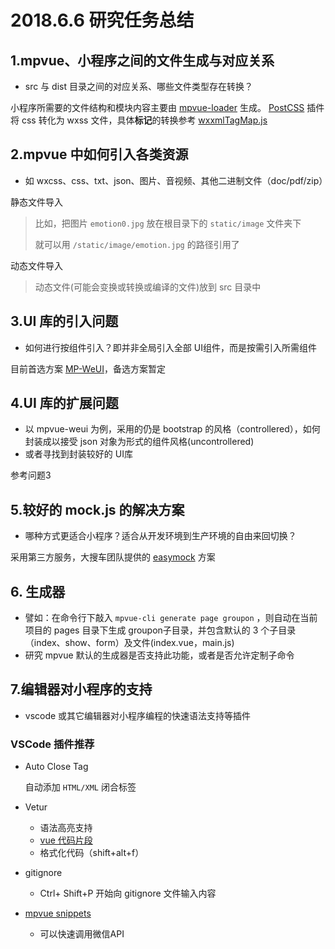 # 2018.6.6 研究任务总结

## 1.mpvue、小程序之间的文件生成与对应关系

- src 与 dist 目录之间的对应关系、哪些文件类型存在转换？



小程序所需要的文件结构和模块内容主要由 [mpvue-loader](http://mpvue.com/build/mpvue-loader/) 生成。 [PostCSS](http://mpvue.com/build/postcss-mpvue-wxss/) 插件将 css 转化为 wxss 文件，具体**标记**的转换参考 [wxxmlTagMap.js](https://github.com/Meituan-Dianping/mpvue/blob/master/src/platforms/mp/compiler/codegen/config/wxmlTagMap.js)







## 2.mpvue 中如何引入各类资源

- 如 wxcss、css、txt、json、图片、音视频、其他二进制文件（doc/pdf/zip）



静态文件导入

> 比如，把图片 `emotion0.jpg` 放在根目录下的 `static/image` 文件夹下
>
> 就可以用 `/static/image/emotion.jpg` 的路径引用了



动态文件导入

>  动态文件(可能会变换或转换或编译的文件)放到 src 目录中







## 3.UI 库的引入问题

- 如何进行按组件引入？即并非全局引入全部 UI组件，而是按需引入所需组件



目前首选方案 [MP-WeUI](https://youngluo.github.io/mp-weui/)，备选方案暂定







## 4.UI 库的扩展问题

- 以 mpvue-weui 为例，采用的仍是 bootstrap 的风格（controllered），如何封装成以接受 json 对象为形式的组件风格(uncontrollered)
- 或者寻找到封装较好的 UI库



参考问题3



## 5.较好的 mock.js 的解决方案

- 哪种方式更适合小程序？适合从开发环境到生产环境的自由来回切换？



采用第三方服务，大搜车团队提供的 [easymock](https://www.easy-mock.com/) 方案





## 6. 生成器

- 譬如：在命令行下敲入 `mpvue-cli generate page groupon` ，则自动在当前项目的 pages 目录下生成 groupon子目录，并包含默认的 3 个子目录（index、show、form）及文件(index.vue，main.js)
- 研究 mpvue 默认的生成器是否支持此功能，或者是否允许定制子命令





## 7.编辑器对小程序的支持

- vscode 或其它编辑器对小程序编程的快速语法支持等插件



### VSCode 插件推荐

- Auto Close Tag

  自动添加 `HTML/XML` 闭合标签

- Vetur

  - 语法高亮支持
  - [vue 代码片段](https://vuejs.github.io/vetur/snippet.html#scaffold-snippets)
  - 格式化代码（shift+alt+f）

- gitignore

  - Ctrl+ Shift+P 开始向 gitignore 文件输入内容

- [mpvue snippets](https://marketplace.visualstudio.com/items?itemName=banxi.mpvue-snippets)

  - 可以快速调用微信API